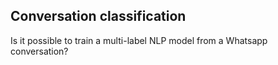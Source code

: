 
## Conversation classification

Is it possible to train a multi-label NLP model from a Whatsapp conversation?
